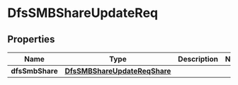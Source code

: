 # DfsSMBShareUpdateReq

## Properties
Name | Type | Description | Notes
------------ | ------------- | ------------- | -------------
**dfsSmbShare** | [**DfsSMBShareUpdateReqShare**](DfsSMBShareUpdateReqShare.md) |  | 
